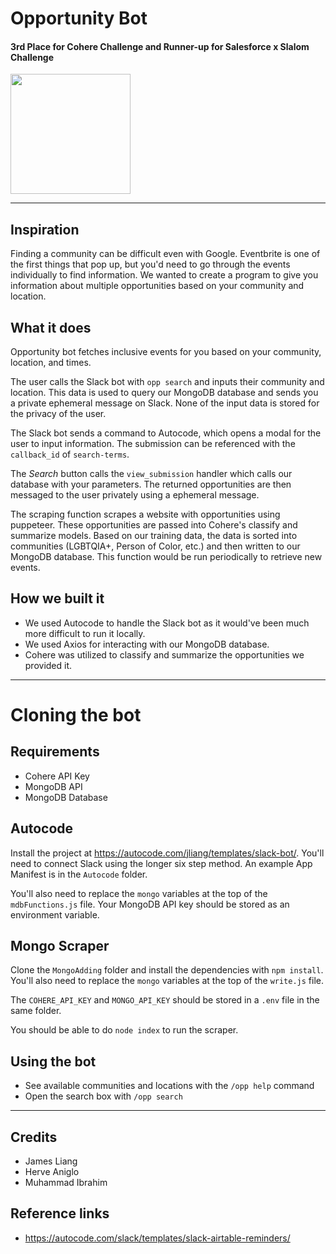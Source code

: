# Opportunity Bot
#### 3rd Place for Cohere Challenge and Runner-up for Salesforce x Slalom Challenge
[<img src="https://open.autocode.com/static/images/open.svg?" width="192">](https://open.autocode.com/)

<hr>

## Inspiration
Finding a community can be difficult even with Google. Eventbrite is one of the first things that pop up, but you'd need to go through the events individually to find information. We wanted to create a program to give you information about multiple opportunities based on your community and location.

## What it does
Opportunity bot fetches inclusive events for you based on your community, location, and times.

The user calls the Slack bot with `opp search` and inputs their community and location. This data is used to query our MongoDB database and sends you a private ephemeral message on Slack. None of the input data is stored for the privacy of the user.

The Slack bot sends a command to Autocode, which opens a modal for the user to input information.
The submission can be referenced with the `callback_id` of `search-terms`.

The *Search* button calls the `view_submission` handler which calls our database with your parameters.
The returned opportunities are then messaged to the user privately using a ephemeral message.

The scraping function scrapes a website with opportunities using puppeteer. These opportunities are passed into Cohere's classify and summarize models. Based on our training data, the data is sorted into communities (LGBTQIA+, Person of Color, etc.) and then written to our MongoDB database. This function would be run periodically to retrieve new events.

## How we built it
- We used Autocode to handle the Slack bot as it would've been much more difficult to run it locally. 
- We used Axios for interacting with our MongoDB database. 
- Cohere was utilized to classify and summarize the opportunities we provided it.

<hr>

# Cloning the bot
## Requirements
- Cohere API Key
- MongoDB API
- MongoDB Database

## Autocode
Install the project at https://autocode.com/jliang/templates/slack-bot/. You'll need to connect Slack using the longer six step method. An example App Manifest is in the `Autocode` folder. 

You'll also need to replace the `mongo` variables at the top of the `mdbFunctions.js` file. Your MongoDB API key should be stored as an environment variable.

## Mongo Scraper
Clone the `MongoAdding` folder and install the dependencies with `npm install`.
You'll also need to replace the `mongo` variables at the top of the `write.js` file.

The `COHERE_API_KEY` and `MONGO_API_KEY` should be stored in a `.env` file in the same folder.

You should be able to do `node index` to run the scraper.

## Using the bot
- See available communities and locations with the `/opp help` command
- Open the search box with `/opp search` 

<hr>

## Credits
- James Liang
- Herve Aniglo
- Muhammad Ibrahim

## Reference links
- https://autocode.com/slack/templates/slack-airtable-reminders/
